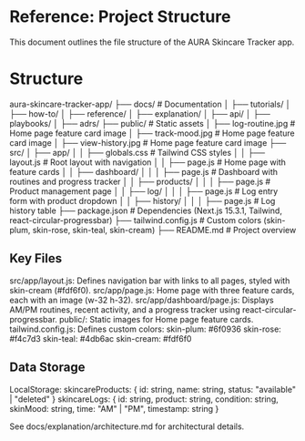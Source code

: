# Reference: Project Structure
   This document outlines the file structure of the AURA Skincare Tracker app.

# Structure

aura-skincare-tracker-app/
├── docs/                     # Documentation
│   ├── tutorials/
│   ├── how-to/
│   ├── reference/
│   ├── explanation/
│   ├── api/
│   ├── playbooks/
│   ├── adrs/
├── public/                   # Static assets
│   ├── log-routine.jpg       # Home page feature card image
│   ├── track-mood.jpg        # Home page feature card image
│   ├── view-history.jpg      # Home page feature card image
├── src/
│   ├── app/
│   │   ├── globals.css       # Tailwind CSS styles
│   │   ├── layout.js         # Root layout with navigation
│   │   ├── page.js           # Home page with feature cards
│   │   ├── dashboard/
│   │   │   ├── page.js       # Dashboard with routines and progress tracker
│   │   ├── products/
│   │   │   ├── page.js       # Product management page
│   │   ├── log/
│   │   │   ├── page.js       # Log entry form with product dropdown
│   │   ├── history/
│   │   │   ├── page.js       # Log history table
├── package.json              # Dependencies (Next.js 15.3.1, Tailwind, react-circular-progressbar)
├── tailwind.config.js        # Custom colors (skin-plum, skin-rose, skin-teal, skin-cream)
├── README.md                 # Project overview

## Key Files

src/app/layout.js: Defines navigation bar with links to all pages, styled with skin-cream (#fdf6f0).
src/app/page.js: Home page with three feature cards, each with an image (w-32 h-32).
src/app/dashboard/page.js: Displays AM/PM routines, recent activity, and a progress tracker using react-circular-progressbar.
public/: Static images for Home page feature cards.
tailwind.config.js: Defines custom colors:
skin-plum: #6f0936
skin-rose: #f4c7d3
skin-teal: #4db6ac
skin-cream: #fdf6f0



## Data Storage

LocalStorage:
skincareProducts: { id: string, name: string, status: "available" | "deleted" }
skincareLogs: { id: string, product: string, condition: string, skinMood: string, time: "AM" | "PM", timestamp: string }



   See docs/explanation/architecture.md for architectural details.
